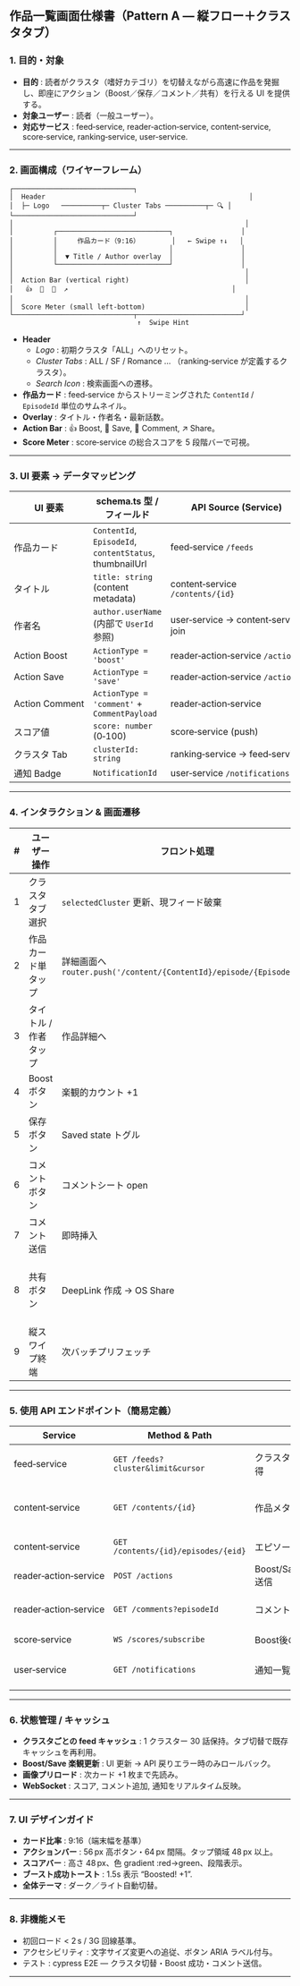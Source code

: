 ## 作品一覧画面仕様書（Pattern A ― 縦フロー＋クラスタタブ）

### 1. 目的・対象
- **目的** : 読者がクラスタ（嗜好カテゴリ）を切替えながら高速に作品を発掘し、即座にアクション（Boost／保存／コメント／共有）を行える UI を提供する。
- **対象ユーザー** : 読者（一般ユーザー）。
- **対応サービス** : feed‑service, reader‑action‑service, content‑service, score‑service, ranking‑service, user‑service.

---

### 2. 画面構成（ワイヤーフレーム）
```
┌──────────────────────────────┐
│  Header                                                   │
│  ├─ Logo   ──────────┬─ Cluster Tabs ──────────┬─ 🔍 │
└──────────────────────────────┘
│                                                          │
│          ┌────────────────────────────┐                 │
│          │     作品カード（9:16）        │   ← Swipe ↑↓   │
│          │                            │                 │
│          │  ▼ Title / Author overlay  │                 │
│          └────────────────────────────┘                 │
│                                                          │
│  Action Bar (vertical right)                             │
│   👍  💾  💬  ↗️                                         │
│                                                          │
│  Score Meter (small left‑bottom)                         │
└──────────────────────────────┬──────────────────────────┘
                                ↑  Swipe Hint             
```
- **Header**
  - *Logo* : 初期クラスタ「ALL」へのリセット。
  - *Cluster Tabs* : ALL / SF / Romance … （ranking‑service が定義するクラスタ）。
  - *Search Icon* : 検索画面への遷移。
- **作品カード** : feed‑service からストリーミングされた `ContentId` / `EpisodeId` 単位のサムネイル。
- **Overlay** : タイトル・作者名・最新話数。
- **Action Bar** : 👍 Boost, 💾 Save, 💬 Comment, ↗️ Share。
- **Score Meter** : score‑service の総合スコアを 5 段階バーで可視。

---

### 3. UI 要素 → データマッピング
| UI 要素 | schema.ts 型 / フィールド | API Source (Service) |
|---------|---------------------------|----------------------|
| 作品カード | `ContentId`, `EpisodeId`, `contentStatus`, thumbnailUrl | feed‑service `/feeds` |
| タイトル | `title: string` (content metadata) | content‑service `/contents/{id}` |
| 作者名 | `author.userName`  (内部で `UserId` 参照) | user‑service → content‑service join |
| Action Boost | `ActionType = 'boost'` | reader‑action‑service `/actions` |
| Action Save | `ActionType = 'save'` | reader‑action‑service `/actions` |
| Action Comment | `ActionType = 'comment'` + `CommentPayload` | reader‑action‑service |
| スコア値 | `score: number` (0‑100) | score‑service (push) |
| クラスタ Tab | `clusterId: string` | ranking‑service → feed‑service |
| 通知 Badge | `NotificationId` | user‑service `/notifications` |

---

### 4. インタラクション & 画面遷移
| # | ユーザー操作 | フロント処理 | API 呼び出し | 遷移 / 更新 |
|---|--------------|--------------|--------------|--------------|
| 1 | クラスタタブ選択 | `selectedCluster` 更新、現フィード破棄 | `GET /feeds?cluster={id}&limit=20` | 新フィード描画 |
| 2 | 作品カード単タップ | 詳細画面へ `router.push('/content/{ContentId}/episode/{EpisodeId}')` | `GET /contents/{id}/episodes/{eid}` | エピソードリーダー |
| 3 | タイトル / 作者タップ | 作品詳細へ | `GET /contents/{id}` | 作品概要 + 連載リスト |
| 4 | Boost ボタン | 楽観的カウント +1 | `POST /actions (boost)` | スコア push 更新 |
| 5 | 保存ボタン | Saved state トグル | `POST /actions (save)` | — |
| 6 | コメントボタン | コメントシート open | `GET /comments?episodeId=` | コメント閲覧／入力 |
| 7 | コメント送信 | 即時挿入 | `POST /actions (comment)` | — |
| 8 | 共有ボタン | DeepLink 作成 → OS Share | — | 外部起動時は `/?contentId=` ルーティング |
| 9 | 縦スワイプ終端 | 次バッチプリフェッチ | `GET /feeds?cursor=` | カード追加 |

---

### 5. 使用 API エンドポイント（簡易定義）
| Service | Method & Path | 説明 | 主要レスポンス |
|----------|---------------|------|----------------|
| feed‑service | `GET /feeds?cluster&limit&cursor` | クラスタ別フィード取得 | `[ { feedId, contentId, episodeId, score } ]` |
| content‑service | `GET /contents/{id}` | 作品メタデータ | `{ title, authorId, status, synopsis, tags }` |
| content‑service | `GET /contents/{id}/episodes/{eid}` | エピソード本文 | `{ pages: [...], nextEpisodeId? }` |
| reader‑action‑service | `POST /actions` | Boost/Save/Comment 送信 | `201 Created` |
| reader‑action‑service | `GET /comments?episodeId` | コメント一覧 | `[ { actionId, userId, commentText, createdAt } ]` |
| score‑service | `WS /scores/subscribe` | Boost後のスコア push | `{ contentId, newScore }` |
| user‑service | `GET /notifications` | 通知一覧 | `[ { notificationId, type, data, createdAt } ]` |

---

### 6. 状態管理 / キャッシュ
- **クラスタごとの feed キャッシュ** : 1 クラスター 30 話保持。タブ切替で既存キャッシュを再利用。
- **Boost/Save 楽観更新** : UI 更新 → API 戻りエラー時のみロールバック。
- **画像プリロード** : 次カード +1 枚まで先読み。
- **WebSocket** : スコア, コメント追加, 通知をリアルタイム反映。

---

### 7. UI デザインガイド
- **カード比率** : 9:16（端末幅を基準）
- **アクションバー** : 56 px 高ボタン・64 px 間隔。タップ領域 48 px 以上。
- **スコアバー** : 高さ 48 px、色 gradient :red→green、段階表示。
- **ブースト成功トースト** : 1.5s 表示 “Boosted! +1”.
- **全体テーマ** : ダーク／ライト自動切替。

---

### 8. 非機能メモ
- 初回ロード < 2 s / 3G 回線基準。
- アクセシビリティ : 文字サイズ変更への追従、ボタン ARIA ラベル付与。
- テスト : cypress E2E — クラスタ切替・Boost 成功・コメント送信。

---

